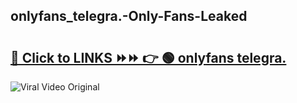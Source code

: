 
 ## onlyfans_telegra.-Only-Fans-Leaked

# <h2><a href="https://clipsfans.com/onlyfans_telegra.&ref=git">🔗 Click to LINKS ⏩⏩ 👉 🟢 onlyfans telegra. </a></h2>

<a href="https://clipsfans.com/onlyfans_telegra.&ref=git" rel="nofollow" data-target="animated-image.originalLink"><img src="https://i.ibb.co.com/xMMVF88/686577567.gif" alt="Viral Video Original" style="max-width: 100%; display: inline-block;" data-target="animated-image.originalImage"></a>
